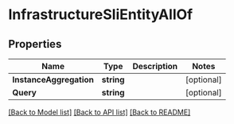 # InfrastructureSliEntityAllOf

## Properties

Name | Type | Description | Notes
------------ | ------------- | ------------- | -------------
**InstanceAggregation** | **string** |  | [optional] 
**Query** | **string** |  | [optional] 

[[Back to Model list]](../README.md#documentation-for-models) [[Back to API list]](../README.md#documentation-for-api-endpoints) [[Back to README]](../README.md)


